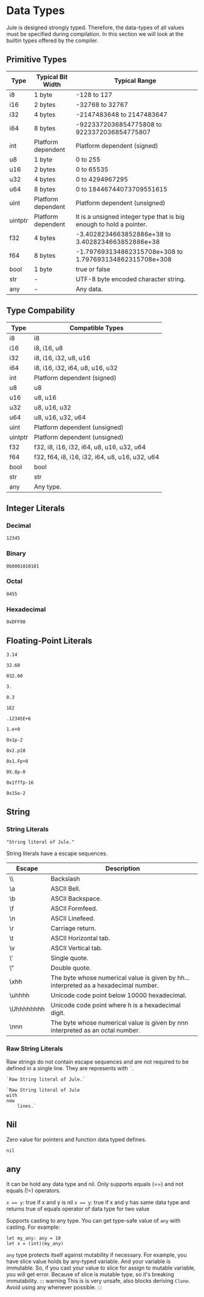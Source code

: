 # Data Types
Jule is designed strongly typed. Therefore, the data-types of all values must be specified during compilation. In this section we will look at the builtin types offered by the compiler. 

## Primitive Types
| Type | Typical Bit Width | Typical Range |
| ---- | ----------------- | ------------- |
| i8 | 1 byte | -128 to 127 |
| i16 | 2 bytes | -32768 to 32767 |
| i32 | 4 bytes | -2147483648 to 2147483647 |
| i64 | 8 bytes | -9223372036854775808 to 9223372036854775807 |
| int | Platform dependent | Platform dependent (signed) |
| u8 | 1 byte | 0 to 255 |
| u16 | 2 bytes | 0 to 65535 |
| u32 | 4 bytes | 0 to 4294967295 |
| u64 | 8 bytes | 0 to 18446744073709551615 |
| uint | Platform dependent | Platform dependent (unsigned) |
| uintptr | Platform dependent | It is a unsigned integer type that is big enough to hold a pointer. |
| f32 | 4 bytes | -3.4028234663852886e+38 to 3.4028234663852886e+38 |
| f64 | 8 bytes | -1.797693134862315708e+308 to 1.797693134862315708e+308 |
| bool | 1 byte | true or false |
| str | - | UTF-8 byte encoded character string. |
| any | - | Any data. |

## Type Compability
| Type | Compatible Types |
| ---- | ---------------- |
| i8 | i8 |
| i16 | i8, i16, u8 |
| i32 | i8, i16, i32, u8, u16 |
| i64 | i8, i16, i32, i64, u8, u16, u32 |
| int | Platform dependent (signed) |
| u8 | u8 |
| u16 | u8, u16 |
| u32 | u8, u16, u32 |
| u64 | u8, u16, u32, u64 |
| uint | Platform dependent (unsigned) |
| uintptr | Platform dependent (unsigned) |
| f32 | f32, i8, i16, i32, i64, u8, u16, u32, u64 |
| f64 | f32, f64, i8, i16, i32, i64, u8, u16, u32, u64 |
| bool | bool |
| str | str |
| any | Any type. |

## Integer Literals
### Decimal
```
12345
```

### Binary
```
0b0001010101
```

### Octal
```
0455
```

### Hexadecimal
```
0xDFF90
```

## Floating-Point Literals
```
3.14
```
```
32.60
```
```
032.60
```
```
3.
```
```
0.3
```
```
1E2
```
```
.12345E+6
```
```
1.e+0
```
```
0x1p-2
```
```
0x2.p10
```
```
0x1.Fp+0
```
```
0X.8p-0
```
```
0x1fffp-16
```
```
0x15e-2
```

## String
### String Literals
```
"String literal of Jule."
```
String literals have a escape sequences.

| Escape | Description |
| ------ | ----------- |
| \\\ | Backslash |
| \a | ASCII Bell. |
| \b | ASCII Backspace. |
| \f | ASCII Formfeed. |
| \n | ASCII Linefeed. |
| \r | Carriage return. |
| \t | ASCII Horizontal tab. |
| \v | ASCII Vertical tab. |
| \\' | Single quote. |
| \\" | Double quote. |
| \xhh | The byte whose numerical value is given by hh… interpreted as a hexadecimal number. |
| \uhhhh | Unicode code point below 10000 hexadecimal. |
| \Uhhhhhhhh | Unicode code point where h is a hexadecimal digit. |
| \nnn | The byte whose numerical value is given by nnn interpreted as an octal number. |

### Raw String Literals
Raw strings do not contain escape sequences and are not required to be defined in a single line. They are represents with `` ` ``.
```
`Raw String literal of Jule.`
```
```
`Raw String literal of Jule
with
new
    lines.`
```

## Nil
Zero value for pointers and function data typed defines. 
```
nil
```

## any
It can be hold any data type and nil.
Only supports equals (==) and not equals (!=) operators.

`x == y`: true if x and y is nil
`x == y`: true if x and y has same data type and returns true of equals operator of data type for two value

Supports casting to any type.
You can get type-safe value of `any` with casting.
For example:
```
let my_any: any = 10
let x = (int)(my_any)
```

`any` type protects itself against mutability if necessary.
For example, you have slice value holds by any-typed variable.
And your variable is immutable.
So, if you cast your value to slice for assign to mutable variable, you will get error.
Because of slice is mutable type, so it's breaking immutability.
::: warning
This is is very unsafe, also blocks deriving `Clone`.
Avoid using any whenever possible.
:::